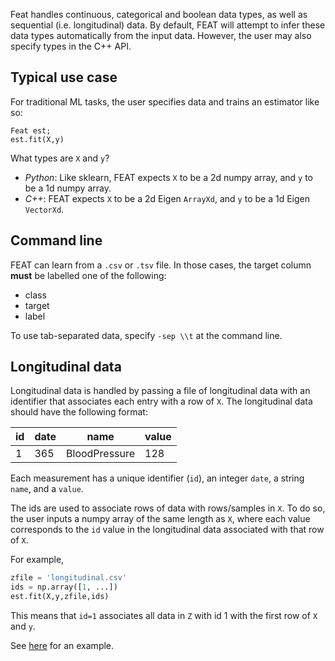 Feat handles continuous, categorical and boolean data types, as well as sequential (i.e. longitudinal) data. 
By default, FEAT will attempt to infer these data types automatically from the input data. However,
the user may also specify types in the C++ API. 

## Typical use case
For traditional ML tasks, the user specifies data and trains an estimator like so:

```
Feat est;
est.fit(X,y)
```

What types are `X` and `y`? 

- *Python*: Like sklearn, FEAT expects `X` to be a 2d numpy array, and `y` to be a 1d numpy array. 
- *C++*: FEAT expects `X` to be a 2d Eigen `ArrayXd`, and `y` to be a 1d Eigen `VectorXd`.

## Command line

FEAT can learn from a `.csv` or `.tsv` file. In those cases, the target column **must** be labelled one 
of the following:

 - class
 - target
 - label

To use tab-separated data, specify `-sep \\t` at the command line.

## Longitudinal data

Longitudinal data is handled by passing a file of longitudinal data with an identifier that associates
each entry with a row of `X`. The longitudinal data should have the following format: 

id | date | name | value
-- | ---- | ----- | ----
1  | 365  | BloodPressure | 128

Each measurement has a unique identifier (`id`), an integer `date`, a string `name`,
and a `value`. 

The ids are used to associate rows of data with rows/samples in `X`. To do so, the
user inputs a numpy array of the same length as `X`, where each value corresponds
to the `id` value in the longitudinal data associated with that row of `X`. 

For example, 

```python
zfile = 'longitudinal.csv'
ids = np.array([1, ...]) 
est.fit(X,y,zfile,ids)
```

This means that `id=1` associates all data in `Z` with id 1 with the first row of `X` and `y`.

See [here](./../examples/longitudinal.md) for an example.


